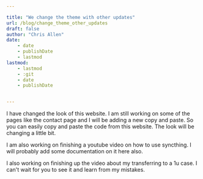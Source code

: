 ```yaml
---

title: "We change the theme with other updates"
url: /blog/change_theme_other_updates
draft: false
author: "Chris Allen"
date:
    - date
    - publishDate
    - lastmod
lastmod:
    - lastmod
    - :git
    - date
    - publishDate


---
```


I have changed the look of this website.  I am still working on some of the pages like the contact page and I will be adding a new copy and paste.  So you can easily copy and paste the code from this website.  The look will be changing a little bit.  

I am also working on finishing a youtube video on how to use syncthing.  I will probably add some documentation on it here also.

I also working on finishing up the video about my transferring to a  1u case. I can't wait for you to see it and learn from my mistakes.
